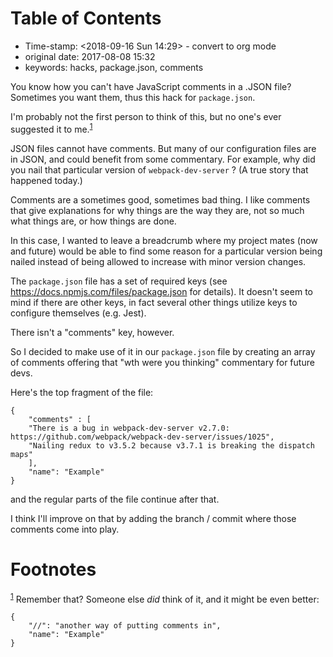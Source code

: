 
# Table of Contents



-   Time-stamp: <span class="timestamp-wrapper"><span class="timestamp">&lt;2018-09-16 Sun 14:29&gt; </span></span> - convert to org mode
-   original date: 2017-08-08 15:32
-   keywords: hacks, package.json, comments

You know how you can't have JavaScript comments in a .JSON file? Sometimes you want them, thus this hack for `package.json`.

I'm probably not the first person to think of this, but no one's ever suggested it to me.<sup><a id="fnr.1" class="footref" href="#fn.1">1</a></sup>

JSON files cannot have comments. But many of our configuration files are in JSON, and could benefit from some commentary. For example, why did you nail that particular version of `webpack-dev-server` ? (A true story that happened today.)

Comments are a sometimes good, sometimes bad thing. I like comments that give explanations for why things are the way they are, not so much what things are, or how things are done.

In this case, I wanted to leave a breadcrumb where my project mates (now and future) would be able to find some reason for a particular version being nailed instead of being allowed to increase with minor version changes.

The `package.json` file has a set of required keys (see <https://docs.npmjs.com/files/package.json> for details). It doesn't seem to mind if there are other keys, in fact several other things utilize keys to configure themselves (e.g. Jest).

There isn't a "comments" key, however.

So I decided to make use of it in our `package.json` file by creating an array of comments offering that "wth were you thinking" commentary for future devs.

Here's the top fragment of the file:

    {
        "comments" : [
    	"There is a bug in webpack-dev-server v2.7.0: https://github.com/webpack/webpack-dev-server/issues/1025",
    	"Nailing redux to v3.5.2 because v3.7.1 is breaking the dispatch maps"
        ],
        "name": "Example"
    }

and the regular parts of the file continue after that.

I think I'll improve on that by adding the branch / commit where those comments come into play.


# Footnotes

<sup><a id="fn.1" href="#fnr.1">1</a></sup> Remember that? Someone else *did* think of it, and it might be even better:

    {
        "//": "another way of putting comments in",
        "name": "Example"
    }
